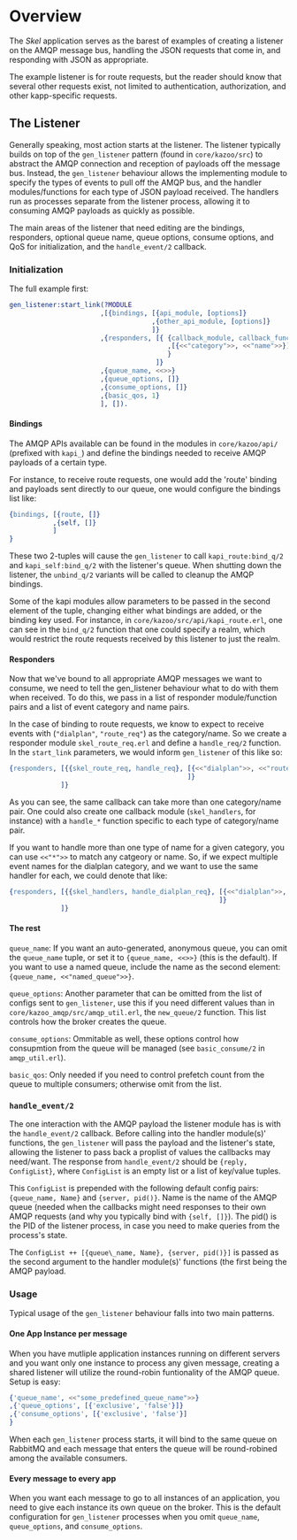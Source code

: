 # Overview

The *Skel* application serves as the barest of examples of creating a listener on the AMQP message bus, handling the JSON requests that come in, and responding with JSON as appropriate.

The example listener is for route requests, but the reader should know that several other requests exist, not limited to authentication, authorization, and other kapp-specific requests.

## The Listener

Generally speaking, most action starts at the listener. The listener typically builds on top of the `gen_listener` pattern (found in `core/kazoo/src`) to abstract the AMQP connection and reception of payloads off the message bus. Instead, the `gen_listener` behaviour allows the implementing module to specify the types of events to pull off the AMQP bus, and the handler modules/functions for each type of JSON payload received. The handlers run as processes separate from the listener process, allowing it to consuming AMQP payloads as quickly as possible.

The main areas of the listener that need editing are the bindings, responders, optional queue name, queue options, consume options, and QoS for initialization, and the `handle_event/2` callback.

### Initialization

The full example first:

```erlang
gen_listener:start_link(?MODULE
                       ,[{bindings, [{api_module, [options]}
                                    ,{other_api_module, [options]}
                                    ]}
                       ,{responders, [{ {callback_module, callback_function}
                                        ,[{<<"category">>, <<"name">>}]
                                        }
                                     ]}
                       ,{queue_name, <<>>}
                       ,{queue_options, []}
                       ,{consume_options, []}
                       ,{basic_qos, 1}
                       ], []).
```

#### Bindings

The AMQP APIs available can be found in the modules in `core/kazoo/api/` (prefixed with `kapi_`) and define the bindings needed to receive AMQP payloads of a certain type.

For instance, to receive route requests, one would add the 'route' binding and payloads sent directly to our queue, one would configure the bindings list like:

```erlang
{bindings, [{route, []}
           ,{self, []}
           ]
}
```

These two 2-tuples will cause the `gen_listener` to call `kapi_route:bind_q/2` and `kapi_self:bind_q/2` with the listener's queue. When shutting down the listener, the `unbind_q/2` variants will be called to cleanup the AMQP bindings.

Some of the kapi modules allow parameters to be passed in the second element of the tuple, changing either what bindings are added, or the binding key used. For instance, in `core/kazoo/src/api/kapi_route.erl`, one can see in the `bind_q/2` function that one could specify a realm, which would restrict the route requests received by this listener to just the realm.

#### Responders

Now that we've bound to all appropriate AMQP messages we want to consume, we need to tell the gen\_listener behaviour what to do with them when received. To do this, we pass in a list of responder module/function pairs and a list of event category and name pairs.

In the case of binding to route requests, we know to expect to receive events with (`"dialplan"`, `"route_req"`) as the category/name. So we create a responder module `skel_route_req.erl` and define a `handle_req/2` function. In the `start_link` parameters, we would inform `gen_listener` of this like so:

```erlang
{responders, [{{skel_route_req, handle_req}, [{<<"dialplan">>, <<"route_req">>}
                                             ]}
             ]}
```

As you can see, the same callback can take more than one category/name pair. One could also create one callback module (`skel_handlers`, for instance) with a `handle_*` function specific to each type of category/name pair.

If you want to handle more than one type of name for a given category, you can use `<<"*">>` to match any catgeory or name. So, if we expect multiple event names for the dialplan category, and we want to use the same handler for each, we could denote that like:

```erlang
{responders, [{{skel_handlers, handle_dialplan_req}, [{<<"dialplan">>, <<"*">>}
                                                     ]}
             ]}
```

#### The rest

`queue_name`: If you want an auto-generated, anonymous queue, you can omit the `queue_name` tuple, or set it to `{queue_name, <<>>}` (this is the default). If you want to use a named queue, include the name as the second element: `{queue_name, <<"named_queue">>}`.

`queue_options`: Another parameter that can be omitted from the list of configs sent to `gen_listener`, use this if you need different values than in `core/kazoo_amqp/src/amqp_util.erl`, the `new_queue/2` function. This list controls how the broker creates the queue.

`consume_options`: Ommitable as well, these options control how consupmtion from the queue will be managed (see `basic_consume/2` in `amqp_util.erl`).

`basic_qos`: Only needed if you need to control prefetch count from the queue to multiple consumers; otherwise omit from the list.

### `handle_event/2`

The one interaction with the AMQP payload the listener module has is with the `handle_event/2` callback. Before calling into the handler module(s)' functions, the `gen_listener` will pass the payload and the listener's state, allowing the listener to pass back a proplist of values the callbacks may need/want. The response from `handle_event/2` should be `{reply, ConfigList}`, where `ConfigList` is an empty list or a list of key/value tuples.

This `ConfigList` is prepended with the following default config pairs: `{queue_name, Name}` and `{server, pid()}`. Name is the name of the AMQP queue (needed when the callbacks might need responses to their own AMQP requests (and why you typically bind with `{self, []}`). The pid() is the PID of the listener process, in case you need to make queries from the process's state.

The `ConfigList ++ [{queue\_name, Name}, {server, pid()}]` is passed as the second argument to the handler module(s)' functions (the first being the AMQP payload.

### Usage

Typical usage of the `gen_listener` behaviour falls into two main patterns.

#### One App Instance per message

When you have mutliple application instances running on different servers and you want only one instance to process any given message, creating a shared listener will utilize the round-robin funtionality of the AMQP queue. Setup is easy:

```erlang
{'queue_name', <<"some_predefined_queue_name">>}
,{'queue_options', [{'exclusive', 'false'}]}
,{'consume_options', [{'exclusive', 'false'}]
}
```

When each `gen_listener` process starts, it will bind to the same queue on RabbitMQ and each message that enters the queue will be round-robined among the available consumers.

#### Every message to every app

When you want each message to go to all instances of an application, you need to give each instance its own queue on the broker. This is the default configuration for `gen_listener` processes when you omit `queue_name`, `queue_options`, and `consume_options`.
